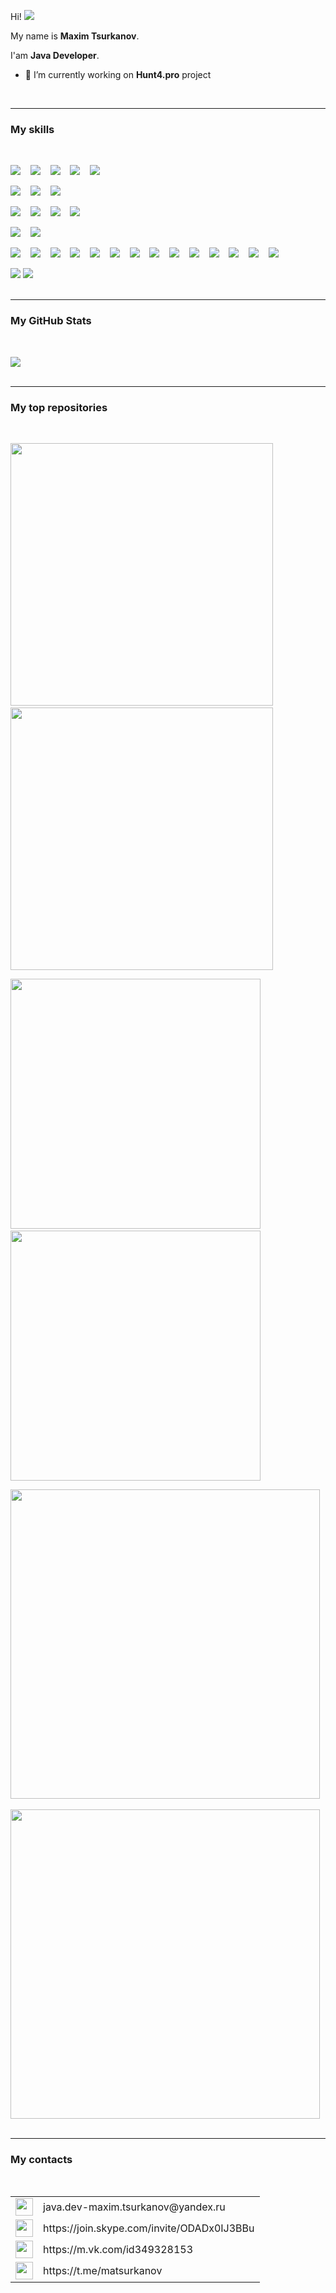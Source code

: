 Hi! ![](https://user-images.githubusercontent.com/18350557/176309783-0785949b-9127-417c-8b55-ab5a4333674e.gif)

My name is <b>Maxim Tsurkanov</b>.

I'am <b>Java Developer</b>.
- 🔭 I’m currently working on <b>Hunt4.pro</b> project
<br/>

___

###  My skills
<br/>

![](https://img.shields.io/badge/Code-Java-informational?style=flat&logo=Oracle&logoColor=white&color=4AB197)&nbsp;&nbsp;&nbsp;
![](https://img.shields.io/badge/Code-Spring-informational?style=flat&logo=Spring&logoColor=white&color=4AB197)&nbsp;&nbsp;&nbsp;
![](https://img.shields.io/badge/Code-SpringBoot-informational?style=flat&logo=Spring&logoColor=white&color=4AB197)&nbsp;&nbsp;&nbsp;
![](https://img.shields.io/badge/Code-Hibernet-informational?style=flat&logo=Hibernate&logoColor=white&color=4AB197)&nbsp;&nbsp;&nbsp;
![](https://img.shields.io/badge/Code-Liquibase-informational?style=flat&logo=Liquibase&logoColor=white&color=4AB197)&nbsp;&nbsp;&nbsp;

![](https://img.shields.io/badge/Style-Thymeleaf-informational?style=flat&logo=Thymeleaf&logoColor=white&color=4AB197)&nbsp;&nbsp;&nbsp;
![](https://img.shields.io/badge/Style-Html-informational?style=flat&logo=Html5&logoColor=white&color=4AB197)&nbsp;&nbsp;&nbsp;
![](https://img.shields.io/badge/Style-CSS-informational?style=flat&logo=css3&logoColor=white&color=4AB197)&nbsp;&nbsp;&nbsp;

![](https://img.shields.io/badge/Test-JUnit-informational?style=flat&logo=JUnit&logoColor=white&color=4AB197)&nbsp;&nbsp;&nbsp;
![](https://img.shields.io/badge/Test-Hamcrest-informational?style=flat&logo=Hamcrest&logoColor=white&color=4AB197)&nbsp;&nbsp;&nbsp;
![](https://img.shields.io/badge/Test-Mockito-informational?style=flat&logo=Mockito&logoColor=white&color=4AB197)&nbsp;&nbsp;&nbsp;
![](https://img.shields.io/badge/Test-SpringBootTest-informational?style=flat&logo=SpringBootTest&logoColor=white&color=4AB197)&nbsp;&nbsp;&nbsp;


![](https://img.shields.io/badge/Database-Postgresql-informational?style=flat&logo=Postgresql&logoColor=white&color=4AB197)&nbsp;&nbsp;&nbsp;
![](https://img.shields.io/badge/Database-Oracle-informational?style=flat&logo=Oracle&logoColor=white&color=4AB197)&nbsp;&nbsp;&nbsp;


![](https://img.shields.io/badge/Tools-Docker-informational?style=flat&logo=Docker&logoColor=white&color=4AB197)&nbsp;&nbsp;&nbsp;
![](https://img.shields.io/badge/Tools-Maven-informational?style=flat&logo=Apache-Maven&logoColor=white&color=4AB197)&nbsp;&nbsp;&nbsp;
![](https://img.shields.io/badge/Tools-Travis-informational?style=flat&logo=Travis&logoColor=white&color=4AB197)&nbsp;&nbsp;&nbsp;
![](https://img.shields.io/badge/Tools-Jenkins-informational?style=flat&logo=Jenkins&logoColor=white&color=4AB197)&nbsp;&nbsp;&nbsp;
![](https://img.shields.io/badge/Tools-Codecov-informational?style=flat&logo=Codecov&logoColor=white&color=4AB197)&nbsp;&nbsp;&nbsp;
![](https://img.shields.io/badge/Tools-Git-informational?style=flat&logo=Git&logoColor=white&color=4AB197)&nbsp;&nbsp;&nbsp;
![](https://img.shields.io/badge/Tools-GitHub-informational?style=flat&logo=GitHub&logoColor=white&color=4AB197)&nbsp;&nbsp;&nbsp;
![](https://img.shields.io/badge/Tools-DockerHub-informational?style=flat&logo=Docker&logoColor=white&color=4AB197)&nbsp;&nbsp;&nbsp;
![](https://img.shields.io/badge/Tools-PgAdmin-informational?style=flat&logo=Postgresql&logoColor=white&color=4AB197)&nbsp;&nbsp;&nbsp;
![](https://img.shields.io/badge/Tools-SQLDeveloper-informational?style=flat&logo=Oracle&logoColor=white&color=4AB197)&nbsp;&nbsp;&nbsp;
![](https://img.shields.io/badge/Tools-Postman-informational?style=flat&logo=Postman&logoColor=white&color=4AB197)&nbsp;&nbsp;&nbsp;
![](https://img.shields.io/badge/Tools-Curl-informational?style=flat&logo=Curl&logoColor=white&color=4AB197)&nbsp;&nbsp;&nbsp;
![](https://img.shields.io/badge/Tools-LinuxTerminal-informational?style=flat&logo=Linux&logoColor=white&color=4AB197)&nbsp;&nbsp;&nbsp;
![](https://img.shields.io/badge/Tools-VirtualBox-informational?style=flat&logo=VirtualBox&logoColor=white&color=4AB197)&nbsp;&nbsp;&nbsp;

![](https://img.shields.io/badge/Code_Editor-IntellijIdea-informational?style=flat&logo=Intellij-Idea&logoColor=white&color=4AB197)
![](https://img.shields.io/badge/Code_Editor-NetBeans-informational?style=flat&logo=Apache&logoColor=white&color=4AB197)
<br/><br/>

___

### My GitHub Stats
<br/>

<a href="http://www.github.com/MasterMaxTs"><img src="https://github-readme-streak-stats.herokuapp.com/?user=MasterMaxTs&stroke=767676&background=fffaed&ring=0891b2&fire=0891b2&currStreakNum=000000&currStreakLabel=0891b2&sideNums=000000&sideLabels=000000&dates=000000&hide_border=false" /></a>
<br><br/>

___

### My top repositories 
<br/>

<a href="https://github.com/MasterMaxTs/project_rest-url_shortcut" ><img width="420px" float="left" src="https://github-readme-stats.vercel.app/api/pin/?username=MasterMaxTs&repo=project_rest-url_shortcut&title_color=0891b2&text_color=000000&icon_color=0891b2&bg_color=fffaed&hide_border=false&locale=en" /></a>&emsp;
<a href="https://github.com/MasterMaxTs/project_accidents" ><img width="420px" float="right" src="https://github-readme-stats.vercel.app/api/pin/?username=MasterMaxTs&repo=project_accidents&title_color=0891b2&text_color=000000&icon_color=0891b2&bg_color=fffaed&hide_border=false&locale=en" /></a>
<br/>

<a href="https://github.com/MasterMaxTs/project_autoshop" ><img width="400px" float="left" src="https://github-readme-stats.vercel.app/api/pin/?username=MasterMaxTs&repo=project_autoshop&title_color=0891b2&text_color=000000&icon_color=0891b2&bg_color=fffaed&hide_border=false&locale=en" /></a>&emsp;
<a href="https://github.com/MasterMaxTs/project_ToDoList" ><img width="400px" float="right" src="https://github-readme-stats.vercel.app/api/pin/?username=MasterMaxTs&repo=project_ToDoList&title_color=0891b2&text_color=000000&icon_color=0891b2&bg_color=fffaed&hide_border=false&locale=en" /></a>
<br/>

<a href="https://github.com/MasterMaxTs/project_console-tracker" ><img width="495px" float="left" src="https://github-readme-stats.vercel.app/api/pin/?username=MasterMaxTs&repo=project_console-tracker&title_color=0891b2&text_color=000000&icon_color=0891b2&bg_color=fffaed&hide_border=false&locale=en" /></a>&emsp;
<a href="https://github.com/MasterMaxTs/project_grabber" ><img width="495px" float="right" src="https://github-readme-stats.vercel.app/api/pin/?username=MasterMaxTs&repo=project_grabber&title_color=0891b2&text_color=000000&icon_color=0891b2&bg_color=fffaed&hide_border=false&locale=en" /></a>
<br/><br/>

___

### My contacts
<br/>
<table style="border: none; text-align: left">
    <tbody>
        <tr><td><img width="28" src="https://camo.githubusercontent.com/0f3aa1f457bb92fbd2411761262ce1fb0f766ed74a4f4289bfc4a0b6024335d6/68747470733a2f2f6564656e742e6769746875622e696f2f537570657254696e7949636f6e732f696d616765732f7376672f656d61696c2e737667"/></td><td>java.dev-maxim.tsurkanov@yandex.ru</td></tr>
        <tr><td><img width="28" src="https://camo.githubusercontent.com/738abde95a3c033b2fbe7a56d2e9242fbdad99124b331d9739d1ad25f379e522/68747470733a2f2f6564656e742e6769746875622e696f2f537570657254696e7949636f6e732f696d616765732f7376672f736b7970652e737667"/></td><td>https://join.skype.com/invite/ODADx0IJ3BBu</td></tr>
        <tr><td><img width="28" src="https://camo.githubusercontent.com/26be819fcce90f75668efeb7a432b969dcc35a1e4478149c3fcd48fda5b457c3/68747470733a2f2f6564656e742e6769746875622e696f2f537570657254696e7949636f6e732f696d616765732f7376672f766b2e737667"/></td><td>https://m.vk.com/id349328153</td></tr>
        <tr><td><img width="28" src="https://camo.githubusercontent.com/f4b401dd7cd9b7840fd31acafd49e151a80e4c9600bf219934461b96dd98e013/68747470733a2f2f6564656e742e6769746875622e696f2f537570657254696e7949636f6e732f696d616765732f7376672f74656c656772616d2e737667"/></td><td>https://t.me/matsurkanov</td></tr>
    </tbody>
</table>
<br><br>
